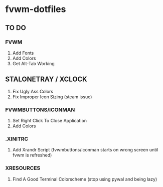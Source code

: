 # fvwm-dotfiles
## TO DO

### FVWM 
1. Add Fonts
2. Add Colors
3. Get Alt-Tab Working

## STALONETRAY / XCLOCK
1. Fix Ugly Ass Colors
2. Fix Improper Icon Sizing (steam issue)

### FVWMBUTTONS/ICONMAN
1. Set Right Click To Close Application
2. Add Colors

### .XINITRC
1. Add Xrandr Script (fvwmbuttons/iconman starts on wrong screen until fvwm is refreshed)

### XRESOURCES
1. Find A Good Terminal Colorscheme (stop using pywal and being lazy)


